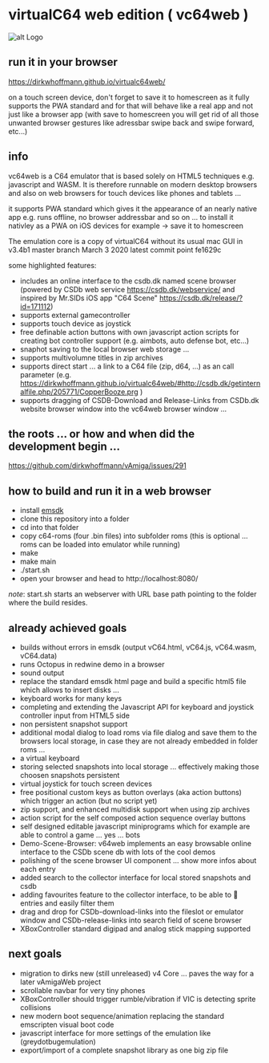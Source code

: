 # virtualC64 web edition ( vc64web )

![alt Logo](http://www.dirkwhoffmann.de/software/images/banner-vcweb3.jpg)

## run it in your browser
https://dirkwhoffmann.github.io/virtualc64web/

on a touch screen device, don't forget to save it to homescreen as it fully supports the PWA standard and for that will behave like a real app and not just like a browser app (with save to homescreen you will get rid of all those unwanted browser gestures like adressbar swipe back and swipe forward, etc...)  


## info
vc64web is a C64 emulator that is based solely on HTML5 techniques e.g. javascript and WASM. It is therefore runnable on modern desktop browsers and also on web browsers for touch devices like phones and tablets ... 

it supports PWA standard which gives it the appearance of an nearly native app e.g. runs offline, no browser addressbar and so on  ... to install it nativley as a PWA on iOS devices for example -> save it to homescreen 

The emulation core is a copy of virtualC64 without its usual mac GUI in v3.4b1 master branch March 3 2020 latest commit point fe1629c

some highlighted features: 
* includes an online interface to the csdb.dk named scene browser (powered by CSDb web service https://csdb.dk/webservice/ and inspired by Mr.SIDs iOS app "C64 Scene" https://csdb.dk/release/?id=171112) 
* supports external gamecontroller
* supports touch device as joystick
* free definable action buttons with own javascript action scripts for creating bot controller support (e.g. aimbots, auto defense bot, etc...)   
* snaphot saving to the local browser web storage ...
* supports multivolumne titles in zip archives
* supports direct start ... a link to a C64 file (zip, d64, ...) as an call parameter (e.g.  https://dirkwhoffmann.github.io/virtualc64web/#http://csdb.dk/getinternalfile.php/205771/CopperBooze.prg ) 
* supports dragging of CSDB-Download and Release-Links from CSDb.dk website browser window into the vc64web browser window ...


## the roots ... or how and when did the development begin ...
https://github.com/dirkwhoffmann/vAmiga/issues/291

## how to build and run it in a web browser 
* install [emsdk](https://emscripten.org/docs/getting_started/downloads.html) 
* clone this repository into a folder 
* cd into that folder
* copy c64-roms (four .bin files) into subfolder roms (this is optional ... roms can be loaded into emulator while running)
* make 
* make main
* ./start.sh
* open your browser and head to http://localhost:8080/

_note_: start.sh starts an webserver with URL base path pointing to the folder where the build resides.

## already achieved goals 
* builds without errors in emsdk  (output vC64.html, vC64.js, vC64.wasm, vC64.data)
* runs Octopus in redwine demo in a browser
* sound output
* replace the standard emsdk html page and build a specific html5 file which allows to insert disks ... 
* keyboard works for many keys 
* completing and extending the Javascript API for keyboard and joystick controller input from  HTML5 side
* non persistent snapshot support
* additional modal dialog to load roms via file dialog and save them to the browsers local storage, in case they are not already embedded in folder roms ...   
* a virtual keyboard
* storing selected snapshots into local storage ... effectively making those choosen snapshots persistent 
* virtual joystick for touch screen devices
* free positional custom keys as button overlays (aka action buttons) which trigger an action (but no script yet)
* zip support, and enhanced multidisk support when using zip archives 
* action script for the self composed action sequence overlay buttons 
* self designed editable javascript miniprograms which for example are able to control a game ... yes ... bots
* Demo-Scene-Browser: v64web implements an easy browsable online interface to the CSDb scene db with lots of the cool demos 
* polishing of the scene browser UI component ... show more infos about each entry
* added search to the collector interface for local stored snapshots and csdb
* adding favourites feature to the collector interface, to be able to 💖 entries and easily filter them 
* drag and drop for CSDb-download-links into the fileslot or emulator window and CSDb-release-links into search field of scene browser
* XBoxController standard digipad and analog stick mapping supported

## next goals
* migration to dirks new (still unreleased) v4 Core ... paves the way for a later vAmigaWeb project
* scrollable navbar for very tiny phones
* XBoxController should trigger rumble/vibration if VIC is detecting sprite collisions
* new  modern boot sequence/animation  replacing the standard emscripten visual boot code 
* javascript interface for more settings of the emulation like (greydotbugemulation) 
* export/import of a complete snapshot library as one big zip file 
